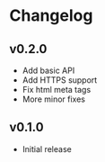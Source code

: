 # Changelog

## v0.2.0

- Add basic API
- Add HTTPS support
- Fix html meta tags
- More minor fixes

## v0.1.0

- Initial release

